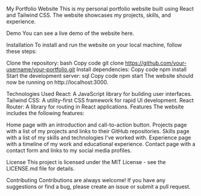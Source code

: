 My Portfolio Website
This is my personal portfolio website built using React and Tailwind CSS. The website showcases my projects, skills, and experience.

Demo
You can see a live demo of the website here.

Installation
To install and run the website on your local machine, follow these steps:

Clone the repository:
bash
Copy code
git clone https://github.com/your-username/your-portfolio.git
Install dependencies:
Copy code
npm install
Start the development server:
sql
Copy code
npm start
The website should now be running on http://localhost:3000.

Technologies Used
React: A JavaScript library for building user interfaces.
Tailwind CSS: A utility-first CSS framework for rapid UI development.
React Router: A library for routing in React applications.
Features
The website includes the following features:

Home page with an introduction and call-to-action button.
Projects page with a list of my projects and links to their GitHub repositories.
Skills page with a list of my skills and technologies I've worked with.
Experience page with a timeline of my work and educational experience.
Contact page with a contact form and links to my social media profiles.

License
This project is licensed under the MIT License - see the LICENSE.md file for details.

Contributing
Contributions are always welcome! If you have any suggestions or find a bug, please create an issue or submit a pull request.